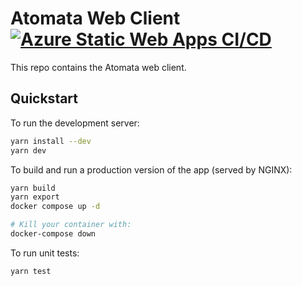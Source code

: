 # Atomata Web Client [![Azure Static Web Apps CI/CD](https://github.com/atomata/capstone_WebClient/actions/workflows/azure-static-web-apps-black-desert-06819cf0f.yml/badge.svg)](https://github.com/atomata/capstone_WebClient/actions/workflows/azure-static-web-apps-black-desert-06819cf0f.yml)

This repo contains the Atomata web client.

## Quickstart

To run the development server:

```bash
yarn install --dev
yarn dev
```

To build and run a production version of the app (served by NGINX):

```bash
yarn build
yarn export
docker compose up -d

# Kill your container with:
docker-compose down
```

To run unit tests:

```bash
yarn test
```
